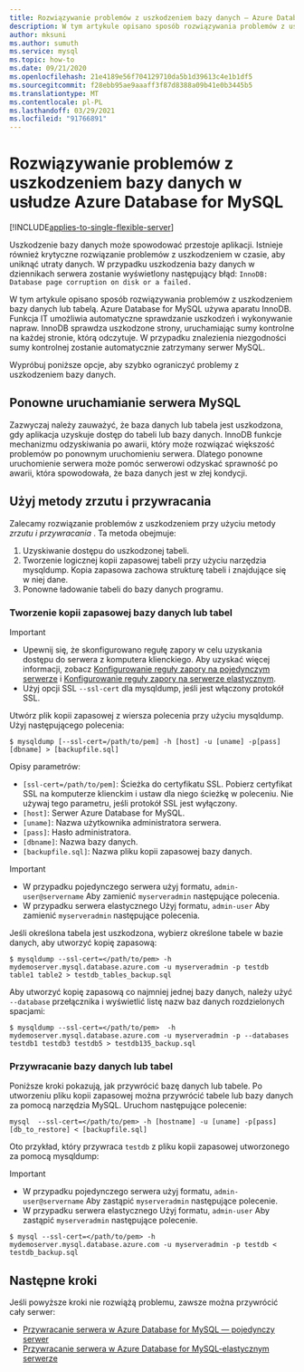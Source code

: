 ```yaml
---
title: Rozwiązywanie problemów z uszkodzeniem bazy danych — Azure Database for MySQL
description: W tym artykule opisano sposób rozwiązywania problemów z uszkodzeniem bazy danych w Azure Database for MySQL.
author: mksuni
ms.author: sumuth
ms.service: mysql
ms.topic: how-to
ms.date: 09/21/2020
ms.openlocfilehash: 21e4189e56f704129710da5b1d39613c4e1b1df5
ms.sourcegitcommit: f28ebb95ae9aaaff3f87d8388a09b41e0b3445b5
ms.translationtype: MT
ms.contentlocale: pl-PL
ms.lasthandoff: 03/29/2021
ms.locfileid: "91766891"
---
```

# <a name="troubleshoot-database-corruption-in-azure-database-for-mysql"></a>Rozwiązywanie problemów z uszkodzeniem bazy danych w usłudze Azure Database for MySQL
[!INCLUDE[applies-to-single-flexible-server](includes/applies-to-single-flexible-server.md)]

Uszkodzenie bazy danych może spowodować przestoje aplikacji. Istnieje również krytyczne rozwiązanie problemów z uszkodzeniem w czasie, aby uniknąć utraty danych. W przypadku uszkodzenia bazy danych w dziennikach serwera zostanie wyświetlony następujący błąd: `InnoDB: Database page corruption on disk or a failed.`

W tym artykule opisano sposób rozwiązywania problemów z uszkodzeniem bazy danych lub tabelą. Azure Database for MySQL używa aparatu InnoDB. Funkcja IT umożliwia automatyczne sprawdzanie uszkodzeń i wykonywanie napraw. InnoDB sprawdza uszkodzone strony, uruchamiając sumy kontrolne na każdej stronie, którą odczytuje. W przypadku znalezienia niezgodności sumy kontrolnej zostanie automatycznie zatrzymany serwer MySQL.

Wypróbuj poniższe opcje, aby szybko ograniczyć problemy z uszkodzeniem bazy danych.

## <a name="restart-your-mysql-server"></a>Ponowne uruchamianie serwera MySQL

Zazwyczaj należy zauważyć, że baza danych lub tabela jest uszkodzona, gdy aplikacja uzyskuje dostęp do tabeli lub bazy danych. InnoDB funkcje mechanizmu odzyskiwania po awarii, który może rozwiązać większość problemów po ponownym uruchomieniu serwera. Dlatego ponowne uruchomienie serwera może pomóc serwerowi odzyskać sprawność po awarii, która spowodowała, że baza danych jest w złej kondycji.

## <a name="use-the-dump-and-restore-method"></a>Użyj metody zrzutu i przywracania

Zalecamy rozwiązanie problemów z uszkodzeniem przy użyciu metody *zrzutu i przywracania* . Ta metoda obejmuje:
1. Uzyskiwanie dostępu do uszkodzonej tabeli.
1. Tworzenie logicznej kopii zapasowej tabeli przy użyciu narzędzia mysqldump. Kopia zapasowa zachowa strukturę tabeli i znajdujące się w niej dane.
1. Ponowne ładowanie tabeli do bazy danych programu.

### <a name="back-up-your-database-or-tables"></a>Tworzenie kopii zapasowej bazy danych lub tabel

> [!Important]
> - Upewnij się, że skonfigurowano regułę zapory w celu uzyskania dostępu do serwera z komputera klienckiego. Aby uzyskać więcej informacji, zobacz [Konfigurowanie reguły zapory na pojedynczym serwerze](howto-manage-firewall-using-portal.md) i [Konfigurowanie reguły zapory na serwerze elastycznym](flexible-server/how-to-connect-tls-ssl.md).
> - Użyj opcji SSL `--ssl-cert` dla mysqldump, jeśli jest włączony protokół SSL.

Utwórz plik kopii zapasowej z wiersza polecenia przy użyciu mysqldump. Użyj następującego polecenia:

```
$ mysqldump [--ssl-cert=/path/to/pem] -h [host] -u [uname] -p[pass] [dbname] > [backupfile.sql]
```

Opisy parametrów:
- `[ssl-cert=/path/to/pem]`: Ścieżka do certyfikatu SSL. Pobierz certyfikat SSL na komputerze klienckim i ustaw dla niego ścieżkę w poleceniu. Nie używaj tego parametru, jeśli protokół SSL jest wyłączony.
- `[host]`: Serwer Azure Database for MySQL.
- `[uname]`: Nazwa użytkownika administratora serwera.
- `[pass]`: Hasło administratora.
- `[dbname]`: Nazwa bazy danych.
- `[backupfile.sql]`: Nazwa pliku kopii zapasowej bazy danych.

> [!Important]
> - W przypadku pojedynczego serwera użyj formatu, `admin-user@servername` Aby zamienić `myserveradmin` następujące polecenia.
> - W przypadku serwera elastycznego Użyj formatu, `admin-user` Aby zamienić `myserveradmin` następujące polecenia.

Jeśli określona tabela jest uszkodzona, wybierz określone tabele w bazie danych, aby utworzyć kopię zapasową:
```
$ mysqldump --ssl-cert=</path/to/pem> -h mydemoserver.mysql.database.azure.com -u myserveradmin -p testdb table1 table2 > testdb_tables_backup.sql
```

Aby utworzyć kopię zapasową co najmniej jednej bazy danych, należy użyć `--database` przełącznika i wyświetlić listę nazw baz danych rozdzielonych spacjami:

```
$ mysqldump --ssl-cert=</path/to/pem>  -h mydemoserver.mysql.database.azure.com -u myserveradmin -p --databases testdb1 testdb3 testdb5 > testdb135_backup.sql
```

### <a name="restore-your-database-or-tables"></a>Przywracanie bazy danych lub tabel

Poniższe kroki pokazują, jak przywrócić bazę danych lub tabele. Po utworzeniu pliku kopii zapasowej można przywrócić tabele lub bazy danych za pomocą narzędzia MySQL. Uruchom następujące polecenie:

```
mysql  --ssl-cert=</path/to/pem> -h [hostname] -u [uname] -p[pass] [db_to_restore] < [backupfile.sql]
```
Oto przykład, który przywraca `testdb` z pliku kopii zapasowej utworzonego za pomocą mysqldump: 

> [!Important]
> - W przypadku pojedynczego serwera użyj formatu, `admin-user@servername` Aby zastąpić `myserveradmin` następujące polecenie.
> - W przypadku serwera elastycznego Użyj formatu, ```admin-user``` Aby zastąpić `myserveradmin` następujące polecenie. 

```
$ mysql --ssl-cert=</path/to/pem> -h mydemoserver.mysql.database.azure.com -u myserveradmin -p testdb < testdb_backup.sql
```

## <a name="next-steps"></a>Następne kroki
Jeśli powyższe kroki nie rozwiążą problemu, zawsze można przywrócić cały serwer:
- [Przywracanie serwera w Azure Database for MySQL — pojedynczy serwer](howto-restore-server-portal.md)
- [Przywracanie serwera w Azure Database for MySQL-elastycznym serwerze](flexible-server/how-to-restore-server-portal.md)



